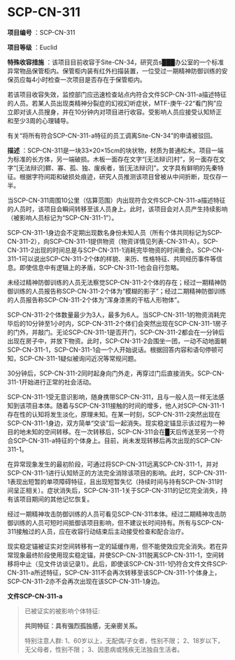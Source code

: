 # SCP-CN-311

**项目编号** ：SCP-CN-311

**项目等级** ：Euclid

**特殊收容措施** ：该项目目前收容于Site-CN-34，研究员s███办公室的一个标准异常物品保管柜内。保管柜内装有红外扫描装置，一位受过一期精神防御训练的安保员应每4小时检查一次项目是否存在于保管柜内。

若该项目收容失效，监控部门应迅速检查站点内符合文件SCP-CN-311-a描述特征的人员。若某人员出现类精神分裂症的幻视幻听症状，MTF-庚午-22“看门狗”应立即对该人员搜身，并在10分钟内对项目进行收容。受影响人员应接受认知矫正和至少3周的心理辅导。

有关“将所有符合SCP-CN-311-a特征的员工调离Site-CN-34”的申请被驳回。

**描述** ：SCP-CN-311是一块33×20×15cm的块状物，材质为普通松木。项目一端为标准的长方体，另一端破损。木板一面存在文字“[无法辩识]村”，另一面存在文字“[无法辩识]鳏、寡、孤、独、废疾者，皆[无法辩识]”。文字具有鲜明的先秦特征。根据字符间距和破损处痕迹，研究人员推测该项目曾被从中间折断，现仅存一半。

当SCP-CN-311周围10公里（估算范围）内出现符合文件SCP-CN-311-a描述特征的人员时，该项目会瞬间转移至该人员身上。此时，该项目会对人员产生持续影响（被影响人员标记为“SCP-CN-311-1”）。

SCP-CN-311-1身边会不定期出现数名身份未知人员（所有个体共同标记为SCP-CN-311-2），向SCP-CN-311-1提供物资（物资详情见列表-CN-311-A）。SCP-CN-311-2出现的时间总是与SCP-CN-311-1消耗完毕物资的时间重合。SCP-CN-311-1可以说出SCP-CN-311-2个体的样貌、来历、性格特征、共同经历事件等信息。即使信息中有逻辑上的矛盾，SCP-CN-311-1也会自行忽略。

未经过精神防御训练的人员无法察觉SCP-CN-311-2个体的存在；经过一期精神防御训练的人员报告称SCP-CN-311-2个体为“模糊的影子”；经过二期精神防御训练的人员报告称SCP-CN-311-2个体为“浑身漆黑的干枯人形物体”。

SCP-CN-311-2个体数量最少为3人，最多为6人。当SCP-CN-311-1的物资消耗完毕后的10分钟至1小时内，SCP-CN-311-2个体们会突然出现在SCP-CN-311-1房子的门外，并敲门。无论SCP-CN-311-1是否开门，SCP-CN-311-2都会在一分钟后出现在房子中，并放下物资。此时，SCP-CN-311-2会围坐一团，一动不动地面朝SCP-CN-311-1，SCP-CN-311-1会一个人开始说话。根据回答内容和语句停顿可知，SCP-CN-311-1疑似被询问近况等常规问题。

30分钟后，SCP-CN-311-2同时起身向门外走，再穿过门后直接消失。SCP-CN-311-1开始进行正常的社会活动。

SCP-CN-311-1受无意识影响，随身携带SCP-CN-311，且与一般人员一样无法感知到该项目本体。随着与SCP-CN-311接触的时间的增多，他人对SCP-CN-311-1存在性的认知将发生淡化，原理未知。在某一时刻，SCP-CN-311-2突然出现在SCP-CN-311-1身边，双方简单“交谈”后一起消失。现实稳定锚显示该过程为一种目的地未知的空间转移。在一次转移后，SCP-CN-311会在█天后传送至另一个符合SCP-CN-311-a特征的个体身上。目前，尚未发现转移后再次出现的SCP-CN-311-1。

在异常现象发生的最初阶段，可通过将SCP-CN-311远离SCP-CN-311-1，并对SCP-CN-311-1进行认知矫正的方法完全消除该项目的影响。此时，SCP-CN-311-1表现出短暂的单项障碍特征，且出现短暂失忆（持续时间与持有SCP-CN-311时间呈正相关）。症状消失后，SCP-CN-311-1关于SCP-CN-311的记忆完全消失，持有该项目期间的其他记忆恢复。

经过一期精神攻击防御训练的人员可看见SCP-CN-311本体。经过二期精神攻击防御训练的人员可短时间抵御该项目影响，但不建议长时间持有。所有与SCP-CN-311接触过的人员，应在收容行动结束后主动接受检查和配合治疗。

现实稳定锚被证实对空间转移有一定的延缓作用，但不能使效应完全消失。若在异常现象最终阶段使用现实稳定锚，并使SCP-CN-311脱离SCP-CN-311-1，空间转移将中止（见文件访谈记录1）。此后，即使该SCP-CN-311-1仍符合文件文件SCP-CN-311-a所述特征，SCP-CN-311不会再次转移至该SCP-CN-311-1个体身上，SCP-CN-311-2亦不会再次出现在该SCP-CN-311-1身边。

**文件SCP-CN-311-a** 


> 已被证实的被影响个体特征:
> 
> **共同特征：具有强烈孤独感，无亲密关系。** 
> 
> 特别注意人群:
1、60岁以上，无配偶/子女者，性别不限；
2、18岁以下，无父母者，性别不限；
3、因患病或残疾无法独自生活者。
> 





